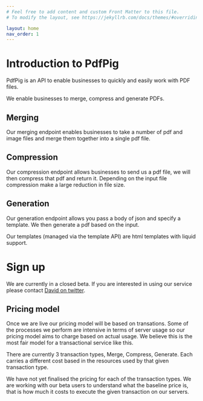 ```yaml
---
# Feel free to add content and custom Front Matter to this file.
# To modify the layout, see https://jekyllrb.com/docs/themes/#overriding-theme-defaults

layout: home
nav_order: 1
---
```


# Introduction to PdfPig

PdfPig is an API to enable businesses to quickly and easily work with PDF files. 

We enable businesses to merge, compress and generate PDFs.

## Merging

Our merging endpoint enables businesses to take a number of pdf and image files and merge them together into a single pdf file.

## Compression

Our compression endpoint allows businesses to send us a pdf file, we will then compress that pdf and return it. Depending on the input file compression make a large reduction in file size.

## Generation

Our generation endpoint allows you pass a body of json and specify a template. We then generate a pdf based on the input. 

Our templates (managed via the template API) are html templates with liquid support. 

# Sign up

We are currently in a closed beta. If you are interested in using our service please contact [David on twitter](https://twitter.com/SneddoBuilds).

## Pricing model

Once we are live our pricing model will be based on transations. Some of the processes we perform are intensive in terms of server usage so our pricing model aims to charge based on actual usage. We believe this is the most fair model for a transactional service like this.

There are currently 3 transaction types, Merge, Compress, Generate. Each carries a different cost based in the resources used by that given transaction type. 

We have not yet finalised the pricing for each of the transaction types. We are working with our beta users to understand what the baseline price is, that is how much it costs to execute the given transaction on our servers.